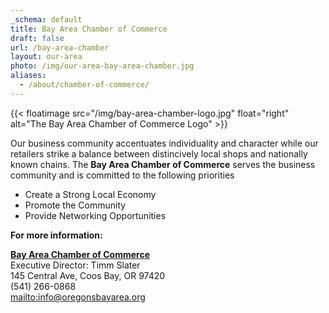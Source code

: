 ```yaml
---
_schema: default
title: Bay Area Chamber of Commerce
draft: false
url: /bay-area-chamber
layout: our-area
photo: /img/our-area-bay-area-chamber.jpg
aliases:
  - /about/chamber-of-commerce/
---
```

{{< floatimage src="/img/bay-area-chamber-logo.jpg" float="right" alt="The Bay Area Chamber of Commerce Logo" >}}

Our business community accentuates individuality and character while our retailers strike a balance between distincively local shops and nationally known chains. The **Bay Area Chamber of Commerce** serves the business community and is committed to the following priorities

* Create a Strong Local Economy
* Promote the Community
* Provide Networking Opportunities

**For more information:**

**<a target="_blank" href="http://coosbaynorthbendcharlestonchamber.com">Bay Area Chamber of Commerce</a>**<br>Executive Director: Timm Slater<br>145 Central Ave, Coos Bay, OR 97420<br>(541) 266-0868<br>[mailto:info@oregonsbayarea.org](mailto:info@oregonsbayarea.org)